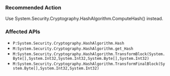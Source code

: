 ### Recommended Action
Use System.Security.Cryptography.HashAlgorithm.ComputeHash() instead.

### Affected APIs
* `P:System.Security.Cryptography.HashAlgorithm.Hash`
* `M:System.Security.Cryptography.HashAlgorithm.get_Hash`
* `M:System.Security.Cryptography.HashAlgorithm.TransformBlock(System.Byte[],System.Int32,System.Int32,System.Byte[],System.Int32)`
* `M:System.Security.Cryptography.HashAlgorithm.TransformFinalBlock(System.Byte[],System.Int32,System.Int32)`

